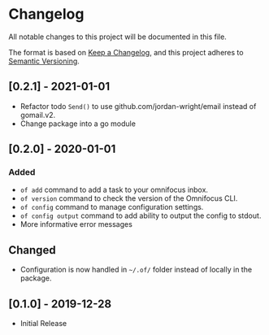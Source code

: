 # Changelog

All notable changes to this project will be documented in this file.

The format is based on [Keep a Changelog](https://keepachangelog.com/en/1.0.0/),
and this project adheres to [Semantic Versioning](https://semver.org/spec/v2.0.0.html).

## [0.2.1] - 2021-01-01

- Refactor todo `Send()` to use github.com/jordan-wright/email instead of gomail.v2.
- Change package into a go module

## [0.2.0] - 2020-01-01

### Added

- `of add` command to add a task to your omnifocus inbox.
- `of version` command to check the version of the Omnifocus CLI.
- `of config` command to manage configuration settings.
- `of config output` command to add ability to output the config to stdout.
- More informative error messages

## Changed

- Configuration is now handled in `~/.of/` folder instead of locally in the package.

## [0.1.0] - 2019-12-28

- Initial Release
